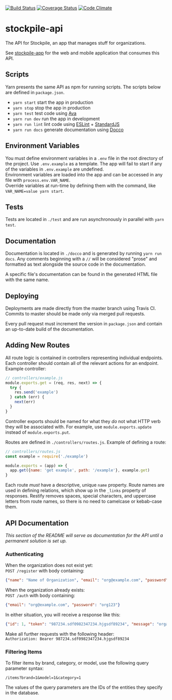 [![Build Status](https://travis-ci.org/AdamVig/stockpile-api.svg?branch=master)](https://travis-ci.org/AdamVig/stockpile-api)
[![Coverage Status](https://coveralls.io/repos/github/AdamVig/stockpile-api/badge.svg)](https://coveralls.io/github/AdamVig/stockpile-api)
[![Code Climate](https://codeclimate.com/github/AdamVig/stockpile-api/badges/gpa.svg)](https://codeclimate.com/github/AdamVig/stockpile-api)

# stockpile-api
The API for Stockpile, an app that manages stuff for organizations.  

See [stockpile-app](https://github.com/emmanuelroussel/stockpile-app) for the web and mobile application that consumes this API.  

## Scripts
Yarn presents the same API as npm for running scripts. The scripts below are defined in `package.json`.  
 * `yarn start` start the app in production
 * `yarn stop` stop the app in production
 * `yarn test` test code using [Ava](https://github.com/avajs/ava)
 * `yarn run dev` run the app in development
 * `yarn run lint` lint code using [ESLint](http://eslint.org/) + [StandardJS](http://standardjs.com/)
 * `yarn run docs` generate documentation using [Docco](https://jashkenas.github.io/docco/)

## Environment Variables
You must define environment variables in a `.env` file in the root directory of the project. Use `.env.example` as a template. The app will fail to start if any of the variables in `.env.example` are undefined.  
Environment variables are loaded into the app and can be accessed in any file with `process.env.VAR_NAME`.  
Override variables at run-time by defining them with the command, like `VAR_NAME=value yarn start`.  

## Tests
Tests are located in `./test` and are run asynchronously in parallel with `yarn test`.  

## Documentation
Documentation is located in `./docco` and is generated by running `yarn run docs`. Any comments beginning with a `//` will be considered "prose" and formatted as text alongside the source code in the documentation.  

A specific file's documentation can be found in the generated HTML file with the same name.  

## Deploying
Deployments are made directly from the master branch using Travis CI. Commits to master should be made only via merged pull requests.  

Every pull request must increment the version in `package.json` and contain an up-to-date build of the documentation.  

## Adding New Routes
All route logic is contained in controllers representing individual endpoints. Each controller should contain all of the relevant actions for an endpoint. Example controller:  
```JavaScript
// controllers/example.js
module.exports.get = (req, res, next) => {
  try {
    res.send('example')
  } catch (err) {
    next(err)
  }
}
```

Controller exports should be named for what they *do* not what HTTP verb they will be associated with. For example, use `module.exports.update` instead of `module.exports.put`.  


Routes are defined in `./controllers/routes.js`. Example of defining a route:  
```JavaScript
// controllers/routes.js
const example = require('./example')

module.exports = (app) => {
  app.get({name: 'get example', path: '/example'}, example.get)
}
```

Each route *must* have a descriptive, unique `name` property. Route names are used in defining relations, which show up in the `_links` property of responses. Restify removes spaces, special characters, and uppercase letters from route names, so there is no need to camelcase or kebab-case them.  

## API Documentation
*This section of the README will serve as documentation for the API until a permanent solution is set up.*
### Authenticating
When the organization does not exist yet:  
`POST /register` with body containing:
```JSON
{"name": "Name of Organization", "email": "org@example.com", "password": "org123"}
```

When the organization already exists:  
`POST /auth` with body containing:
```JSON
{"email": "org@example.com", "password": "org123"}
```

In either situation, you will receive a response like this:  
```JSON
{"id": 1, "token": "987234.sdf0982347234.hjgsdf89234", "message": "organization credentials are valid"}
```

Make all further requests with the following header:  
`Authorization: Bearer 987234.sdf0982347234.hjgsdf89234`

### Filtering Items
To filter items by brand, category, or model, use the following query parameter syntax:  
```
/items?brand=1&model=1&category=1
```

The values of the query parameters are the IDs of the entities they specify in the database.  
